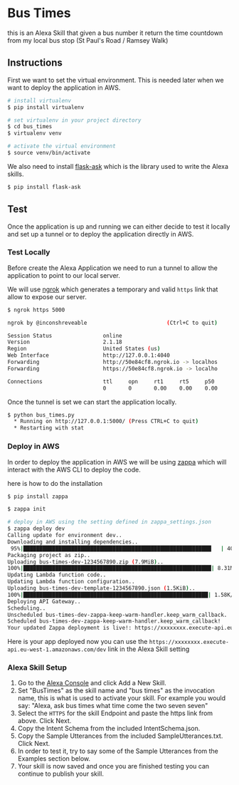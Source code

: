 # Bus Times
this is an Alexa Skill that given a bus number it return the time countdown from my local bus stop (St Paul's Road / Ramsey Walk)

## Instructions
First we want to set the virtual environment. This is needed later when we want to deploy the application in AWS.

```bash
# install virtualenv
$ pip install virtualenv

# set virtualenv in your project directory
$ cd bus_times
$ virtualenv venv

# activate the virtual environment
$ source venv/bin/activate
```

We also need to install [flask-ask](https://github.com/johnwheeler/flask-ask) which is the library used to write the Alexa skills.

```bash
$ pip install flask-ask
```

## Test
Once the application is up and running we can either decide to test it locally and set up a tunnel or to deploy the application directly in AWS.

### Test Locally
Before create the Alexa Application we need to run a tunnel to allow the application to point to our local server.

We will use [ngrok](http://ngrok.com) which generates a temporary and valid `https` link that allow to expose our server.
```bash
$ ngrok https 5000

ngrok by @inconshreveable                         (Ctrl+C to quit)

Session Status                online
Version                       2.1.18
Region                        United States (us)
Web Interface                 http://127.0.0.1:4040
Forwarding                    http://50e84cf8.ngrok.io -> localhos
Forwarding                    https://50e84cf8.ngrok.io -> localho

Connections                   ttl     opn     rt1     rt5     p50
                              0       0       0.00    0.00    0.00

```

Once the tunnel is set we can start the application locally.

```bash
$ python bus_times.py
  * Running on http://127.0.0.1:5000/ (Press CTRL+C to quit)
  * Restarting with stat
```

### Deploy in AWS
In order to deploy the application in AWS we will be using [zappa](https://github.com/Miserlou/Zappa) which will interact with the AWS CLI to deploy the code.

here is how to do the installation

```bash
$ pip install zappa

$ zappa init

# deploy in AWS using the setting defined in zappa_settings.json
$ zappa deploy dev
Calling update for environment dev..
Downloading and installing dependencies..
 95%|███████████████████████████████████████████████████████████   | 40/42 [00:14<00:00,  2.27pkg/s]
Packaging project as zip..
Uploading bus-times-dev-1234567890.zip (7.9MiB)..
100%|███████████████████████████████████████████████████████████| 8.31M/8.31M [00:23<00:00, 217KB/s]
Updating Lambda function code..
Updating Lambda function configuration..
Uploading bus-times-dev-template-1234567890.json (1.5KiB)..
100%|██████████████████████████████████████████████████████████| 1.58K/1.58K [00:00<00:00, 6.28KB/s]
Deploying API Gateway..
Scheduling..
Unscheduled bus-times-dev-zappa-keep-warm-handler.keep_warm_callback.
Scheduled bus-times-dev-zappa-keep-warm-handler.keep_warm_callback!
Your updated Zappa deployment is live!: https://xxxxxxxx.execute-api.eu-west-1.amazonaws.com/dev
```

Here is your app deployed now you can use the `https://xxxxxxxx.execute-api.eu-west-1.amazonaws.com/dev` link in the Alexa Skill setting

### Alexa Skill Setup
1. Go to the [Alexa Console](https://developer.amazon.com/edw/home.html) and click Add a New Skill.
2. Set "BusTimes" as the skill name and "bus times" as the invocation name, this is what is used to activate your skill. For example you would say: "Alexa, ask bus times what time come the two seven seven"
3. Select the `HTTPS` for the skill Endpoint and paste the https link from above. Click Next.
4. Copy the Intent Schema from the included IntentSchema.json.
5. Copy the Sample Utterances from the included SampleUtterances.txt. Click Next.
6. In order to test it, try to say some of the Sample Utterances from the Examples section below.
7. Your skill is now saved and once you are finished testing you can continue to publish your skill.

